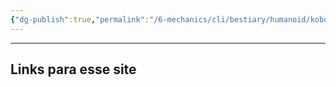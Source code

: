 ```yaml
---
{"dg-publish":true,"permalink":"/6-mechanics/cli/bestiary/humanoid/kobold/","created":"2024-07-27T22:43:20.000-03:00"}
---
```





___
**Links para esse site**
- 